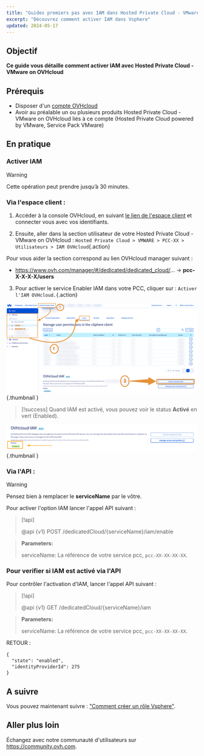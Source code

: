 ```yaml
---
title: "Guides premiers pas avec IAM dans Hosted Private Cloud - VMware on OVHcloud"
excerpt: "Découvrez comment activer IAM dans Vsphere"
updated: 2024-05-17
---
```


## Objectif
**Ce guide vous détaille comment activer IAM avec Hosted Private Cloud - VMware on OVHcloud**

## Prérequis
- Disposer d'un [compte OVHcloud](/pages/account_and_service_management/account_information/ovhcloud-account-creation)
- Avoir au préalable un ou plusieurs produits Hosted Private Cloud - VMware on OVHcloud liés à ce compte (Hosted Private Cloud powered by VMware, Service Pack VMware)

## En pratique

### Activer IAM
> [!warning]
> Cette opération peut prendre jusqu’à 30 minutes.

### Via l'espace client :

1. Accéder à la console OVHcloud, en suivant [le lien de l'espace client](/links/manager) et connecter vous avec vos identifiants.

2. Ensuite, aller dans la section utilisateur de votre Hosted Private Cloud - VMware on OVHcloud : `Hosted Private Cloud > VMWARE > PCC-XX > Utilisateurs > IAM OVHcloud`{.action}

Pour vous aider la section correspond au lien OVHcloud manager suivant :
- https://www.ovh.com/manager/#/dedicated/dedicated_cloud/... -> **pcc-X-X-X-X/users**

3. Pour activer le service Enabler IAM dans votre PCC, cliquer sur : `Activer l'IAM OVHcloud.`{.action}

![Activer IAM](images/iam_enable_2.png){.thumbnail }

> [!success]
> Quand IAM est activé, vous pouvez voir le status **Activé** en vert (Enabled).

![Activer IAM](images/iam_enable_3.png){.thumbnail }

### Via l'API :
> [!warning]
> Pensez bien à remplacer le **serviceName** par le vôtre.

Pour activer l'option IAM lancer l'appel API suivant :

> [!api]
>
> @api {v1} POST /dedicatedCloud/{serviceName}/iam/enable
>

> **Parameters:**
>
> serviceName: La référence de votre service pcc, `pcc-XX-XX-XX-XX`.

### Pour verifier si IAM est activé via l'API

Pour contrôler l'activation d'IAM, lancer l'appel API suivant :

> [!api]
>
> @api {v1} GET /dedicatedCloud/{serviceName}/iam
>

> **Parameters:**
>
> serviceName: La référence de votre service pcc, `pcc-XX-XX-XX-XX`.

RETOUR :
```Shell
{
  "state": "enabled",
  "identityProviderId": 275
}
```

## A suivre

Vous pouvez maintenant suivre : ["Comment créer un rôle Vsphere"](/pages/hosted_private_cloud/hosted_private_cloud_powered_by_vmware/vmware_iam_role).

## Aller plus loin

Échangez avec notre communauté d'utilisateurs sur <https://community.ovh.com>.

